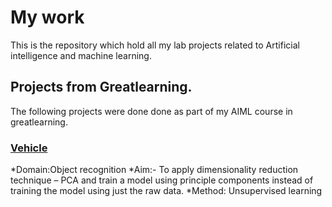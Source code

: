 # My work
This is the repository which hold all my lab projects related to Artificial intelligence and machine learning.
## Projects from Greatlearning.
The following projects were done done as part of my AIML course in greatlearning.
### [Vehicle](https://vimalranjeev.github.io/my_work/docs/Vehicle.html)
*Domain:Object recognition
*Aim:- To apply dimensionality reduction technique – PCA and train a model using
principle components instead of training the model using just the raw data.
*Method: Unsupervised learning

